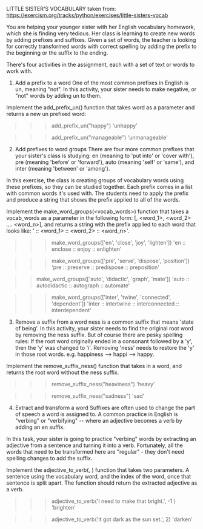 LITTLE SISTER'S VOCABULARY 
taken from: <https://exercism.org/tracks/python/exercises/little-sisters-vocab>

You are helping your younger sister with her English vocabulary homework, which she is finding very tedious. Her class is learning to create new words by adding prefixes and suffixes. Given a set of words, the teacher is looking for correctly transformed words with correct spelling by adding the prefix to the beginning or the suffix to the ending.

There's four activities in the assignment, each with a set of text or words to work with.

1. Add a prefix to a word
One of the most common prefixes in English is un, meaning "not". In this activity, your sister needs to make negative, or "not" words by adding un to them.

Implement the add_prefix_un(<word>) function that takes word as a parameter and returns a new un prefixed word:

>>> add_prefix_un("happy")
'unhappy'
  
>>> add_prefix_un("manageable")
'unmanageable'
2. Add prefixes to word groups
There are four more common prefixes that your sister's class is studying: en (meaning to 'put into' or 'cover with'), pre (meaning 'before' or 'forward'), auto (meaning 'self' or 'same'), and inter (meaning 'between' or 'among').

In this exercise, the class is creating groups of vocabulary words using these prefixes, so they can be studied together. Each prefix comes in a list with common words it's used with. The students need to apply the prefix and produce a string that shows the prefix applied to all of the words.

Implement the make_word_groups(<vocab_words>) function that takes a vocab_words as a parameter in the following form: [<prefix>, <word_1>, <word_2> .... <word_n>], and returns a string with the prefix applied to each word that looks like: '<prefix> :: <prefix><word_1> :: <prefix><word_2> :: <prefix><word_n>'.

  >>> make_word_groups(['en', 'close', 'joy', 'lighten'])
  'en :: enclose :: enjoy :: enlighten'
  
  >>> make_word_groups(['pre', 'serve', 'dispose', 'position'])
  'pre :: preserve :: predispose :: preposition'
  
  >> make_word_groups(['auto', 'didactic', 'graph', 'mate'])
  'auto :: autodidactic :: autograph :: automate'
  
  >>> make_word_groups(['inter', 'twine', 'connected', 'dependent'])
  'inter :: intertwine :: interconnected :: interdependent'
3. Remove a suffix from a word
ness is a common suffix that means 'state of being'. In this activity, your sister needs to find the original root word by removing the ness suffix. But of course there are pesky spelling rules: If the root word originally ended in a consonant followed by a 'y', then the 'y' was changed to 'i'. Removing 'ness' needs to restore the 'y' in those root words. e.g. happiness --> happi --> happy.

Implement the remove_suffix_ness(<word>) function that takes in a word, and returns the root word without the ness suffix.

  >>> remove_suffix_ness("heaviness")
  'heavy'
  
  >>> remove_suffix_ness("sadness")
  'sad'
4. Extract and transform a word
Suffixes are often used to change the part of speech a word is assigned to. A common practice in English is "verbing" or "verbifying" -- where an adjective becomes a verb by adding an en suffix.

In this task, your sister is going to practice "verbing" words by extracting an adjective from a sentence and turning it into a verb. Fortunately, all the words that need to be transformed here are "regular" - they don't need spelling changes to add the suffix.

Implement the adjective_to_verb(<sentence>, <index>) function that takes two parameters. A sentence using the vocabulary word, and the index of the word, once that sentence is split apart. The function should return the extracted adjective as a verb.

  >>> adjective_to_verb('I need to make that bright.', -1 )
  'brighten'

>>> adjective_to_verb('It got dark as the sun set.', 2)
'darken'
